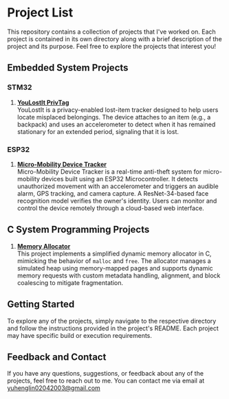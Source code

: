 # Project List

This repository contains a collection of projects that I've worked on. Each project is contained in its own directory along with a brief description of the project and its purpose. Feel free to explore the projects that interest you!

## Embedded System Projects
### STM32
1. **[YouLostIt PrivTag](https://github.com/Serenity0204/You-Lost-It-PrivTag)** </br>
   YouLostIt is a privacy-enabled lost-item tracker designed to help users locate misplaced belongings. The device attaches to an item (e.g., a backpack) and uses an accelerometer to detect when it has remained stationary for an extended period, signaling that it is lost.
### ESP32
1. **[Micro-Mobility Device Tracker](https://github.com/Serenity0204/Micro-mobility-device-tracker)** </br>
Micro-Mobility Device Tracker is a real-time anti-theft system for micro-mobility devices built using an ESP32 Microcontroller. It detects unauthorized movement with an accelerometer and triggers an audible alarm, GPS tracking, and camera capture. A ResNet-34-based face recognition model verifies the owner's identity. Users can monitor and control the device remotely through a cloud-based web interface.

## C System Programming Projects
1. **[Memory Allocator](https://github.com/Serenity0204/Memory-Allocator)** </br>
This project implements a simplified dynamic memory allocator in C, mimicking the behavior of `malloc` and `free`. The allocator manages a simulated heap using memory-mapped pages and supports dynamic memory requests with custom metadata handling, alignment, and block coalescing to mitigate fragmentation.

## Getting Started

To explore any of the projects, simply navigate to the respective directory and follow the instructions provided in the project's README. Each project may have specific build or execution requirements.

## Feedback and Contact

If you have any questions, suggestions, or feedback about any of the projects, feel free to reach out to me. You can contact me via email at [yuhenglin02042003@gmail.com](mailto:yuhenglin02042003@gmail.com) 
